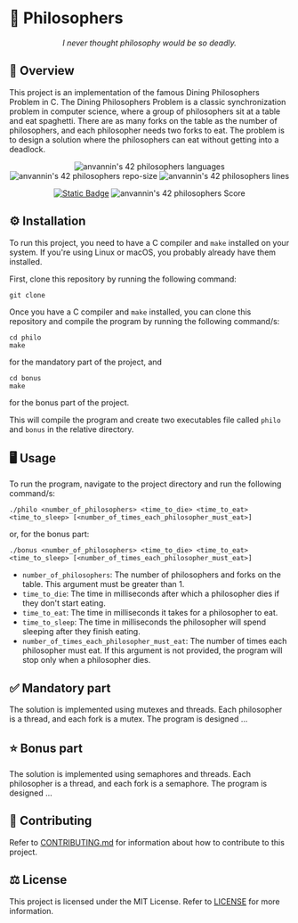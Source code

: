 # 🍝 Philosophers

<p align="center" style="font-style:italic">
I never thought philosophy would be so deadly.
</p>

## 📖 Overview

This project is an implementation of the famous Dining Philosophers Problem in C. The Dining Philosophers Problem is a classic synchronization problem in computer science, where a group of philosophers sit at a table and eat spaghetti. There are as many forks on the table as the number of philosophers, and each philosopher needs two forks to eat. The problem is to design a solution where the philosophers can eat without getting into a deadlock.

<p align="center">
	<img alt="anvannin's 42 philosophers languages" src="https://img.shields.io/github/languages/top/star-child-0/philosophers?color=red">
	<img alt="anvannin's 42 philosophers repo-size" src="https://img.shields.io/github/repo-size/star-child-0/philosophers?color=green">
	<img alt="anvannin's 42 philosophers lines" src="https://img.shields.io/tokei/lines/github.com/star-child-0/philosophers?color=blue">
</p>

<p align="center">
	<a href="https://cdn.intra.42.fr/pdf/pdf/65661/en.subject.pdf"><img alt="Static Badge" src="https://img.shields.io/badge/Subject-v.10-teal" link="https://cdn.intra.42.fr/pdf/pdf/65661/en.subject.pdf"></a>
	<img alt="anvannin's 42 philosophers Score" src="https://badge42.vercel.app/api/v2/cleh36s9k00060fmefi6qv520/project/3036876">
</p>

## ⚙️ Installation

To run this project, you need to have a C compiler and `make` installed on your system. If you're using Linux or macOS, you probably already have them installed.

First, clone this repository by running the following command:
```
git clone
```

Once you have a C compiler and `make` installed, you can clone this repository and compile the program by running the following command/s:

```
cd philo
make
```
for the mandatory part of the project, and
```
cd bonus
make
```
for the bonus part of the project.

This will compile the program and create two executables file called `philo` and `bonus` in the relative directory.

## 🖥️ Usage

To run the program, navigate to the project directory and run the following command/s:

```
./philo <number_of_philosophers> <time_to_die> <time_to_eat> <time_to_sleep> [<number_of_times_each_philosopher_must_eat>]
```
or, for the bonus part:
```
./bonus <number_of_philosophers> <time_to_die> <time_to_eat> <time_to_sleep> [<number_of_times_each_philosopher_must_eat>]
```

- `number_of_philosophers`: The number of philosophers and forks on the table. This argument must be greater than 1.
- `time_to_die`: The time in milliseconds after which a philosopher dies if they don't start eating.
- `time_to_eat`: The time in milliseconds it takes for a philosopher to eat.
- `time_to_sleep`: The time in milliseconds the philosopher will spend sleeping after they finish eating.
- `number_of_times_each_philosopher_must_eat`: The number of times each philosopher must eat. If this argument is not provided, the program will stop only when a philosopher dies.

## ✅ Mandatory part

The solution is implemented using mutexes and threads. Each philosopher is a thread, and each fork is a mutex. The program is designed ...

## ⭐ Bonus part

The solution is implemented using semaphores and threads. Each philosopher is a thread, and each fork is a semaphore. The program is designed ...

## 🤝 Contributing

Refer to [CONTRIBUTING.md](CONTRIBUTING.md) for information about how to contribute to this project.

## ⚖️ License

This project is licensed under the MIT License. Refer to [LICENSE](LICENSE) for more information.
